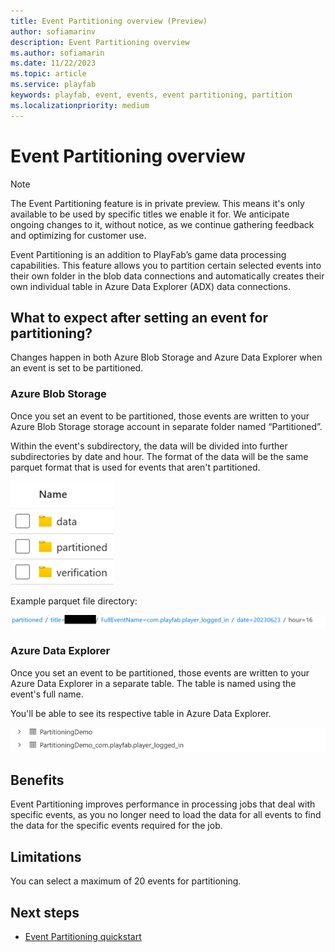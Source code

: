 ```yaml
---
title: Event Partitioning overview (Preview)
author: sofiamarinv
description: Event Partitioning overview
ms.author: sofiamarin
ms.date: 11/22/2023
ms.topic: article
ms.service: playfab
keywords: playfab, event, events, event partitioning, partition
ms.localizationpriority: medium
---
```


# Event Partitioning overview

> [!NOTE]
> The Event Partitioning feature is in private preview. This means it's only available to be used by specific titles we enable it for. We anticipate ongoing changes to it, without notice, as we continue gathering feedback and optimizing for customer use.

Event Partitioning is an addition to PlayFab’s game data processing capabilities. This feature allows you to partition certain selected events into their own folder in the blob data connections and automatically creates their own individual table in Azure Data Explorer (ADX) data connections. 

## What to expect after setting an event for partitioning? 

Changes happen in both Azure Blob Storage and Azure Data Explorer when an event is set to be partitioned.

### Azure Blob Storage

Once you set an event to be partitioned, those events are written to your Azure Blob Storage storage account in separate folder named “Partitioned”. 

Within the event's subdirectory, the data will be divided into further subdirectories by date and hour. The format of the data will be the same parquet format that is used for events that aren't partitioned.

![Event Partitioning folder structure](media/event-partitioning-folder-structure.png)

Example parquet file directory: 

![Event Partitioning folder directory](media/event-partitioning-folder-directory.png)

### Azure Data Explorer

Once you set an event to be partitioned, those events are written to your Azure Data Explorer in a separate table. The table is named using the event's full name.

You'll be able to see its respective table in Azure Data Explorer.

![Azure Data Explorer Table](media/event-partitioning-adx-table.png)

## Benefits

Event Partitioning improves performance in processing jobs that deal with specific events, as you no longer need to load the data for all events to find the data for the specific events required for the job.

## Limitations

You can select a maximum of 20 events for partitioning.

## Next steps

* [Event Partitioning quickstart](event-partitioning-quickstart.md)
  
